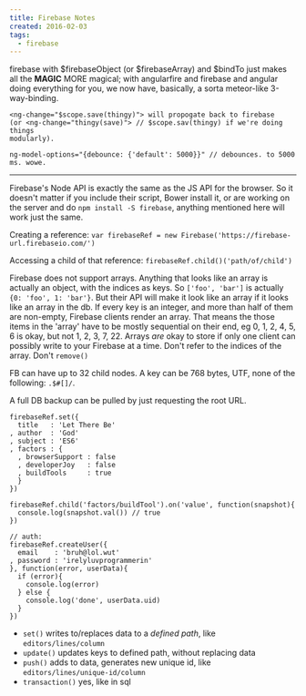 ```yaml
---
title: Firebase Notes
created: 2016-02-03
tags:
  - firebase
---
```


firebase with $firebaseObject (or $firebaseArray) and $bindTo just makes all
the __MAGIC__ MORE magical; with angularfire and firebase and angular doing everything
for you, we now have, basically, a sorta meteor-like 3-way-binding.

    <ng-change="$scope.save(thingy)"> will propogate back to firebase
    (or <ng-change="thingy(save)"> // $scope.sav(thingy) if we're doing things
    modularly).

    ng-model-options="{debounce: {'default': 5000}}" // debounces. to 5000 ms. wowe.

--------

Firebase's Node API is exactly the same as the JS API for the browser. So it doesn't matter if you include their script, Bower install it, or are working on the server and do `npm install -S firebase`, anything mentioned here will work just the same.

Creating a reference: `var firebaseRef = new Firebase('https://firebase-url.firebaseio.com/')`

Accessing a child of that reference: `firebaseRef.child()('path/of/child')`

Firebase does not support arrays. Anything that looks like an array is actually an object, with the indices as keys. So `['foo', 'bar']` is actually `{0: 'foo', 1: 'bar'}`. But their API will make it look like an array if it looks like an array in the db. If every key is an integer, and more than half of them are non-empty, Firebase clients render an array. That means the those items in the 'array' have to be mostly sequential on their end, eg 0, 1, 2, 4, 5, 6 is okay, but not 1, 2, 3, 7, 22. Arrays _are_ okay to store if only one client can possibly write to your Firebase at a time. Don't refer to the indices of the array. Don't `remove()`

FB can have up to 32 child nodes. A key can be 768 bytes, UTF, none of the following: `.$#[]/`.

A full DB backup can be pulled by just requesting the root URL.

    firebaseRef.set({
      title   : 'Let There Be'
    , author  : 'God'
    , subject : 'ES6'
    , factors : {
      , browserSupport : false
      , developerJoy   : false
      , buildTools     : true
      }
    })

    firebaseRef.child('factors/buildTool').on('value', function(snapshot){
      console.log(snapshot.val()) // true
    })

    // auth:
    firebaseRef.createUser({
      email    : 'bruh@lol.wut'
    , password : 'irelyluvprogrammerin'
    }, function(error, userData){
      if (error){
        console.log(error)
      } else {
        console.log('done', userData.uid)
      }
    })

* `set()` writes to/replaces data to a _defined path_, like `editors/lines/column`
* `update()` updates keys to defined path, without replacing data
* `push()` adds to data, generates new unique id, like `editors/lines/unique-id/column`
* `transaction()` yes, like in sql
